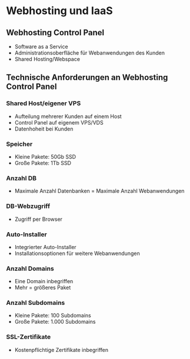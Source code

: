 # Webhosting und IaaS

## Webhosting Control Panel
- Software as a Service
- Administrationsoberfläche für Webanwendungen des Kunden
- Shared Hosting/Webspace

## Technische Anforderungen an Webhosting Control Panel

### Shared Host/eigener VPS
- Aufteilung mehrerer Kunden auf einem Host
- Control Panel auf eigenem VPS/VDS
- Datenhoheit bei Kunden

### Speicher
- Kleine Pakete: 50Gb SSD
- Große Pakete: 1Tb SSD

### Anzahl DB
- Maximale Anzahl Datenbanken = Maximale Anzahl Webanwendungen

### DB-Webzugriff
- Zugriff per Browser

### Auto-Installer
- Integrierter Auto-Installer
- Installationsoptionen für weitere Webanwendungen

### Anzahl Domains
- Eine Domain inbegriffen
- Mehr = größeres Paket

### Anzahl Subdomains
- Kleine Pakete: 100 Subdomains
- Große Pakete: 1.000 Subdomains

### SSL-Zertifikate
- Kostenpflichtige Zertifikate inbegriffen

### 
